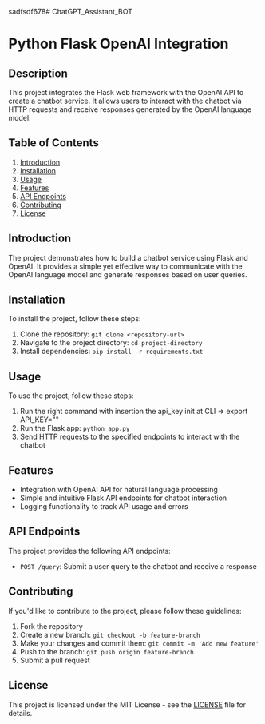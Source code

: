 sadfsdf678# ChatGPT_Assistant_BOT
# Python Flask OpenAI Integration

## Description

This project integrates the Flask web framework with the OpenAI API to create a chatbot service. It allows users to interact with the chatbot via HTTP requests and receive responses generated by the OpenAI language model.

## Table of Contents

1. [Introduction](#introduction)
2. [Installation](#installation)
3. [Usage](#usage)
4. [Features](#features)
5. [API Endpoints](#api-endpoints)
6. [Contributing](#contributing)
7. [License](#license)

## Introduction

The project demonstrates how to build a chatbot service using Flask and OpenAI. It provides a simple yet effective way to communicate with the OpenAI language model and generate responses based on user queries.

## Installation

To install the project, follow these steps:

1. Clone the repository: `git clone <repository-url>`
2. Navigate to the project directory: `cd project-directory`
3. Install dependencies: `pip install -r requirements.txt`

## Usage

To use the project, follow these steps:

1. Run the right command with insertion the api_key init at CLI  => export API_KEY=""
2. Run the Flask app: `python app.py`
3. Send HTTP requests to the specified endpoints to interact with the chatbot

## Features

- Integration with OpenAI API for natural language processing
- Simple and intuitive Flask API endpoints for chatbot interaction
- Logging functionality to track API usage and errors

## API Endpoints

The project provides the following API endpoints:

- `POST /query`: Submit a user query to the chatbot and receive a response

## Contributing

If you'd like to contribute to the project, please follow these guidelines:

1. Fork the repository
2. Create a new branch: `git checkout -b feature-branch`
3. Make your changes and commit them: `git commit -m 'Add new feature'`
4. Push to the branch: `git push origin feature-branch`
5. Submit a pull request

## License

This project is licensed under the MIT License - see the [LICENSE](LICENSE) file for details.
